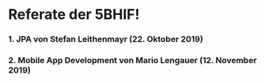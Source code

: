 # Referate der 5BHIF!

### 1. JPA von Stefan Leithenmayr (22. Oktober 2019)
### 2. Mobile App Development von Mario Lengauer (12. November 2019)